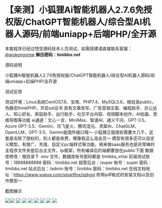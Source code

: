 # 【亲测】小狐狸Ai智能机器人2.7.6免授权版/ChatGPT智能机器人/综合型AI机器人源码/前端uniapp+后端PHP/全开源

本套程序已经过悟空源码技术人员测试，如需搭建请直接联系客服：[@wukongymw](http://t.me/wukongymw)
**解压密码：timibbs.net**

源码说明

小狐狸Ai智能机器人2.7.6免授权版/ChatGPT智能机器人/综合型AI机器人源码/前端uniapp+后端PHP/全开源

测试反馈

测试环境：Linux系统CentOS7.6、宝塔、PHP7.4、MySQL5.6，根目录public，伪静态thinkPHP，开启ssl证书
具有文章改写、广告营销文案、编程助手、办公达人、知心好友、家庭助手、出行助手、社交平台内容、视频脚本创作、AI绘画、思维导图等功能
ai通道：文心一言、MiniMax、智谱AI、通义千问、GPT-3.5、Azure GPT-3.5、Gemini、讯飞星火、腾讯混元、灵犀AI、ChatGLM、OpenLLM，GPT-3.5、Gemini是国外接口哦～
小狐狸正版授权需要大几千，这套是去除了授权的，别人都是收费，哪像我这么宠会员～
模型有很多还可以自定义模型，有推广、充值、自定义pc端样式等功能，用来做saas服务也是非常棒的
主程序文件夹是后台主文件，tp框架，所有编译后的端都要放在public下面
数据库修改：根目录下 .env 文件，数据库账号密码都是 timibbs\_xhlai
前端测试账号：18888888888
密码：timibbs.net
超管后台：/super
账号：super
密码：timibbs.net
站点后台：/admin
账号：timibbs
密码：timibbs.net
在线文档地址：https://www.yuque.com/smartfox/qzkgyi
附带pdf格式的安装文档以及创作模型～

截图展示

[![](https://wukongymw.com/wp-content/uploads/2024/03/0cb6e1e660285d3.png)](https://wukongymw.com/wp-content/uploads/2024/03/0cb6e1e660285d3.png)[![](https://wukongymw.com/wp-content/uploads/2024/03/8d7d7f4ce649778.png)](https://wukongymw.com/wp-content/uploads/2024/03/8d7d7f4ce649778.png)
[![](https://wukongymw.com/wp-content/uploads/2024/03/789359d4b19db47.png)](https://wukongymw.com/wp-content/uploads/2024/03/789359d4b19db47.png)
[![](https://wukongymw.com/wp-content/uploads/2024/03/a2843b43c9bdf81.png)](https://wukongymw.com/wp-content/uploads/2024/03/a2843b43c9bdf81.png)
[![](https://wukongymw.com/wp-content/uploads/2024/03/f329beb8032e37b.png)](https://wukongymw.com/wp-content/uploads/2024/03/f329beb8032e37b.png)
[![](https://wukongymw.com/wp-content/uploads/2024/03/49784336a95b374.png)](https://wukongymw.com/wp-content/uploads/2024/03/49784336a95b374.png)
[![](https://wukongymw.com/wp-content/uploads/2024/03/e62dda172114375.png)](https://wukongymw.com/wp-content/uploads/2024/03/e62dda172114375.png)
[![](https://wukongymw.com/wp-content/uploads/2024/03/b3599166718f844.png)](https://wukongymw.com/wp-content/uploads/2024/03/b3599166718f844.png)
[![](https://wukongymw.com/wp-content/uploads/2024/03/4bd7354b425159e.png)](https://wukongymw.com/wp-content/uploads/2024/03/4bd7354b425159e.png)